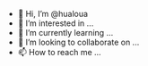 - 👋 Hi, I’m @hualoua
- 👀 I’m interested in ...
- 🌱 I’m currently learning ...
- 💞️ I’m looking to collaborate on ...
- 📫 How to reach me ...

<!---
hualoua/hualoua is a ✨ special ✨ repository because its `README.md` (this file) appears on your GitHub profile.
You can click the Preview link to take a look at your changes.
--->
